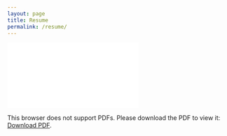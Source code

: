 ```yaml
---
layout: page
title: Resume
permalink: /resume/
---
```


<object data="../resume.pdf" type="application/pdf" width="700px" height="700px">
    <embed src="../resume.pdf">
        <p>This browser does not support PDFs. Please download the PDF to view it: <a href="../resume.pdf">Download PDF</a>.</p>
    </embed>
</object>
